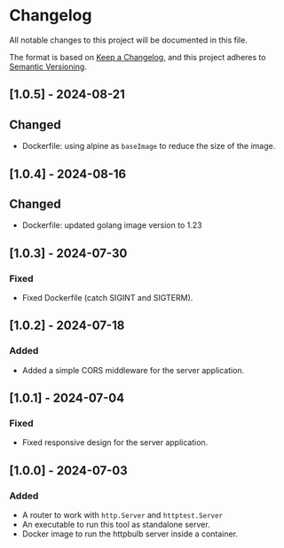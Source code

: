 # Changelog

All notable changes to this project will be documented in this file.

The format is based on [Keep a Changelog](https://keepachangelog.com/en/1.1.0/),
and this project adheres to [Semantic Versioning](https://semver.org/spec/v2.0.0.html).


## [1.0.5] - 2024-08-21
## Changed
- Dockerfile: using alpine as `baseImage` to reduce the size of the image.


## [1.0.4] - 2024-08-16
## Changed
- Dockerfile: updated golang image version to 1.23

## [1.0.3] - 2024-07-30

### Fixed
- Fixed Dockerfile (catch SIGINT and SIGTERM).


## [1.0.2] - 2024-07-18

### Added
- Added a simple CORS middleware for the server application.


## [1.0.1] - 2024-07-04

### Fixed
- Fixed responsive design for the server application.



## [1.0.0] - 2024-07-03

### Added

- A router to work with `http.Server` and `httptest.Server`
- An executable to run this tool as standalone server.
- Docker image to run the httpbulb server inside a container.